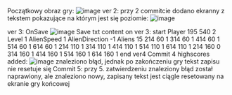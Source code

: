 

Początkowy obraz gry:
![image](https://github.com/user-attachments/assets/20fb7768-5a01-4e71-a7e0-f5d9f485a1c6)
ver 2:
przy 2 commitcie dodano ekranny z tekstem pokazujące na którym jest się poziomie: 
![image](https://github.com/user-attachments/assets/c4ab577d-1866-4858-9d2a-f0ca76fcf065)

ver 3:
OnSave
![image](https://github.com/user-attachments/assets/a43a54c5-76af-414b-99f6-a994c5c1441c)
Save txt content on ver 3:
start
Player 195 540 2
Level 1
AlienSpeed 1
AlienDirection -1
Aliens 15
214 60 1
314 60 1
414 60 1
514 60 1
614 60 1
214 110 1
314 110 1
414 110 1
514 110 1
614 110 1
214 160 0
314 160 1
414 160 1
514 160 1
614 160 1
end
ver4
Commit 4 highscores added: 
![image](https://github.com/user-attachments/assets/2e98cf6c-6c90-49a1-8e0a-06e918196090)
znaleziono błąd, jednak po zakończeniu gry tekst zapisu nie resetuje się
Commit 5:
przy 5. zatwierdzeniu znaleziony błąd został naprawiony, ale znaleziono nowy, zapisany tekst jest ciągle resetowany na ekranie gry końcowej
